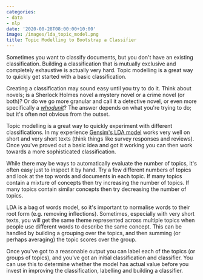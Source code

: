 ```yaml
---
categories:
- data
- nlp
date: '2020-08-28T08:00:00+10:00'
image: /images/lda_topic_model.png
title: Topic Modelling to Bootstrap a Classifier
---
```


Sometimes you want to classify documents, but you don't have an existing classification.
Building a classification that is mutually exclusive and completely exhaustive is actually very hard.
Topic modelling is a great way to quickly get started with a basic classification.

Creating a classification may sound easy until you try to do it.
Think about novels; is a Sherlock Holmes novel a mystery novel or a crime novel (or both)?
Or do we go more granular and call it a detective novel, or even more specifically a [*whodunit*](https://en.wikipedia.org/wiki/Whodunit)?
The answer depends on what you're trying to do; but it's often not obvious from the outset.

Topic modelling is a great way to quickly experiment with different classifications.
In my experience [Gensim's LDA model](https://radimrehurek.com/gensim/auto_examples/tutorials/run_lda.html#sphx-glr-auto-examples-tutorials-run-lda-py) works very well on short and very short texts (think things like survey responses and reviews).
Once you've proved out a basic idea and got it working you can then work towards a more sophisticated classification.

While there may be ways to automatically evaluate the number of topics, it's often easy just to inspect it by hand.
Try a few different numbers of topics and look at the top words and documents in each topic.
If many topics contain a mixture of concepts then try increasing the number of topics.
If many topics contain similar concepts then try decreasing the number of topics.

LDA is a bag of words model, so it's important to normalise words to their root form (e.g. removing inflections).
Sometimes, especially with very short texts, you will get the same theme represented across multiple topics when people use different words to describe the same concept.
This can be handled by building a grouping over the topics, and then summing (or perhaps averaging) the topic scores over the group.

Once you've got to a reasonable output you can label each of the topics (or groups of topics), and you've got an initial classification and classifier.
You can use this to determine whether the model has actual value before you invest in improving the classification, labelling and building a classifier.